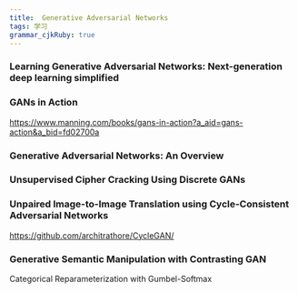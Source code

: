 ```yaml
---
title:  Generative Adversarial Networks
tags: 学习
grammar_cjkRuby: true
---
```


### Learning Generative Adversarial Networks: Next-generation deep learning simplified

### GANs in Action

https://www.manning.com/books/gans-in-action?a_aid=gans-action&a_bid=fd02700a

### Generative Adversarial Networks: An Overview


### Unsupervised Cipher Cracking Using Discrete GANs

### Unpaired Image-to-Image Translation using Cycle-Consistent Adversarial Networks


https://github.com/architrathore/CycleGAN/

### Generative Semantic Manipulation with Contrasting GAN


Categorical Reparameterization with Gumbel-Softmax
